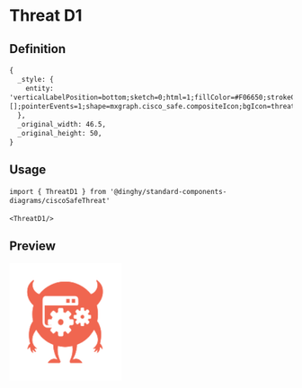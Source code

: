# Threat D1

## Definition

```
{
  _style: { 
    entity: 'verticalLabelPosition=bottom;sketch=0;html=1;fillColor=#F06650;strokeColor=#ffffff;verticalAlign=top;align=center;points=[];pointerEvents=1;shape=mxgraph.cisco_safe.compositeIcon;bgIcon=threat4;resIcon=mxgraph.cisco_safe.threat.threat_d1;',
  },
  _original_width: 46.5,
  _original_height: 50,
}
```

## Usage

```
import { ThreatD1 } from '@dinghy/standard-components-diagrams/ciscoSafeThreat'

<ThreatD1/>
```

## Preview

<img src="./threat-d1.png" width="200"/>
